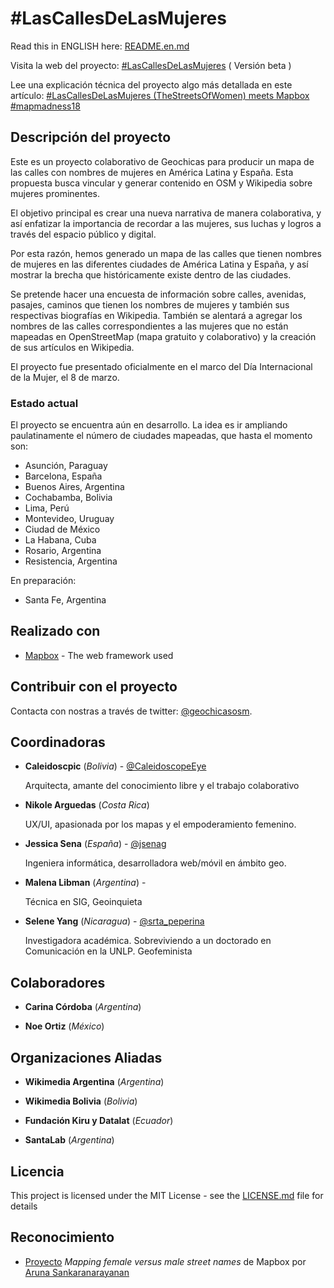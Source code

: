 # #LasCallesDeLasMujeres

Read this in ENGLISH here: [README.en.md](https://github.com/geochicasosm/lascallesdelasmujeres/blob/master/README.en.md)

Visita la web del proyecto: [#LasCallesDeLasMujeres](https://geochicasosm.github.io/lascallesdelasmujeres/) ( Versión beta )

Lee una explicación técnica del proyecto algo más detallada en este artículo: [#LasCallesDeLasMujeres (TheStreetsOfWomen) meets Mapbox #mapmadness18](https://t.co/1NCGE0eyIO)

## Descripción del proyecto

Este es un proyecto colaborativo de Geochicas para producir un mapa de las calles con nombres de mujeres en América Latina y España. Esta propuesta busca vincular y generar contenido en OSM y Wikipedia sobre mujeres prominentes.

El objetivo principal es crear una nueva narrativa de manera colaborativa, y así enfatizar la importancia de recordar a las mujeres, sus luchas y logros a través del espacio público y digital.

Por esta razón, hemos generado un mapa de las calles que tienen nombres de mujeres en las diferentes ciudades de América Latina y España, y así mostrar la brecha que históricamente existe dentro de las ciudades.

Se pretende hacer una encuesta de información sobre calles, avenidas, pasajes, caminos que tienen los nombres de mujeres y también sus respectivas biografías en Wikipedia. También se alentará a agregar los nombres de las calles correspondientes a las mujeres que no están mapeadas en OpenStreetMap (mapa gratuito y colaborativo) y la creación de sus artículos en Wikipedia.

El proyecto fue presentado oficialmente en el marco del Día Internacional de la Mujer, el 8 de marzo.


### Estado actual

El proyecto se encuentra aún en desarrollo. La idea es ir ampliando paulatinamente el número de ciudades mapeadas, que hasta el momento son:

- Asunción, Paraguay
- Barcelona, España
- Buenos Aires, Argentina
- Cochabamba, Bolivia
- Lima, Perú
- Montevideo, Uruguay
- Ciudad de México
- La Habana, Cuba
- Rosario, Argentina
- Resistencia, Argentina

En preparación:
- Santa Fe, Argentina


## Realizado con

* [Mapbox](https://www.mapbox.com/) - The web framework used


## Contribuir con el proyecto

Contacta con nostras a través de twitter: [@geochicasosm](https://twitter.com/GeochicasOSM).


## Coordinadoras


* **Caleidoscpic** (*Bolivia*) - [@CaleidoscopeEye](http://www.fotonostra.com/glosario/arroba.htm) 
    
    Arquitecta, amante  del conocimiento libre y el trabajo colaborativo

* **Nikole Arguedas** (*Costa Rica*)  
    
    UX/UI, apasionada por los mapas y el empoderamiento femenino.

* **Jessica Sena** (*España*) - [@jsenag](https://jessisena.github.io/myprofile/) 
    
    Ingeniera informática, desarrolladora web/móvil en ámbito geo.

* **Malena Libman** (*Argentina*) -  
    
    Técnica en SIG, Geoinquieta

* **Selene Yang** (*Nicaragua*) - [@srta_peperina](https://twitter.com/Srta_Peperina)
    
    Investigadora académica. Sobreviviendo a un doctorado en Comunicación en la UNLP. Geofeminista     
    
## Colaboradores


* **Carina Córdoba** (*Argentina*)

* **Noe Ortiz** (*México*)


## Organizaciones Aliadas

* **Wikimedia Argentina** (*Argentina*)

* **Wikimedia Bolivia** (*Bolivia*)

* **Fundación Kiru y Datalat** (*Ecuador*)

* **SantaLab** (*Argentina*)


## Licencia

This project is licensed under the MIT License - see the [LICENSE.md](LICENSE.md) file for details

## Reconocimiento

* [Proyecto](https://blog.mapbox.com/mapping-female-versus-male-street-names-b4654c1e00d5) _Mapping female versus male street names_ de Mapbox por [Aruna Sankaranarayanan](https://www.mapbox.com/about/team/aruna-sankaranarayanan/) 

